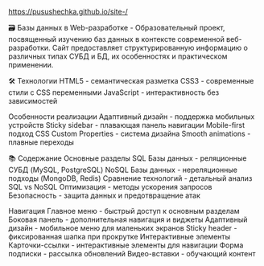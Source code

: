 https://pusushechka.github.io/site-/

🗃️ Базы данных в Web-разработке -
Образовательный проект, посвященный изучению баз данных в контексте современной веб-разработки. Сайт предоставляет структурированную информацию о различных типах СУБД и БД, их особенностях и практическом применении.

🛠 Технологии
HTML5 - семантическая разметка
CSS3 - современные стили с CSS переменными
JavaScript - интерактивность без зависимостей

Особенности реализации
Адаптивный дизайн - поддержка мобильных устройств
Sticky sidebar - плавающая панель навигации
Mobile-first подход
CSS Custom Properties - система дизайна
Smooth animations - плавные переходы

📚 Содержание
Основные разделы
SQL Базы данных - реляционные СУБД (MySQL, PostgreSQL)
NoSQL Базы данных - нереляционные подходы (MongoDB, Redis)
Сравнение технологий - детальный анализ SQL vs NoSQL
Оптимизация - методы ускорения запросов
Безопасность - защита данных и предотвращение атак

Навигация
Главное меню - быстрый доступ к основным разделам
Боковая панель - дополнительная навигация и виджеты
Адаптивный дизайн - мобильное меню для маленьких экранов
Sticky header - фиксированная шапка при прокрутке
Интерактивные элементы
Карточки-ссылки - интерактивные элементы для навигации
Форма подписки - рассылка обновлений
Видео-вставки - обучающий контент
